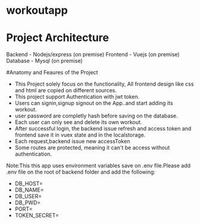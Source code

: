 # workoutapp
# Project Architecture 
  Backend - Nodejs/express (on premise)
  Frontend - Vuejs (on premise)
  Database - Mysql (on premise)
  
  #Anatomy and Feaures of the Project
  - This Project solely focus on the functionality, All frontend design like css and html are copied on different sources. 
  - This project support Authentication with jwt token.
  - Users can signin,signup signout on the App..and start adding its workout.
  - user password are completly hash before saving on the database.
  - Each user can only see and delete its own workout.
  - After successful login, the backend issue refresh and access token and frontend save it in vuex state and in the localstorage.
  - Each request,backend issue new accessToken
  - Some routes are protected, meaning it can't be access without authentication.


Note:This this app uses environment variables save on .env file.Please add .env file on the root of backend folder and add the following:
- DB_HOST=<YOUR DB HOST>
- DB_NAME=<YOUR DBNAME>
- DB_USER=<YOUR DB_USER>
- DB_PWD=<YOUR DB_PwD>
- PORT=<YOUR CHOOSEN APP PORT>
- TOKEN_SECRET=<STRING THE LONGER THE BETTER>


  
  
